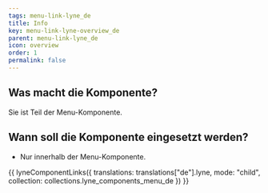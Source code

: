 ```yaml
---
tags: menu-link-lyne_de
title: Info
key: menu-link-lyne-overview_de
parent: menu-link-lyne_de
icon: overview
order: 1
permalink: false
---
```


## Was macht die Komponente?
Sie ist Teil der Menu-Komponente.

## Wann soll die Komponente eingesetzt werden?
* Nur innerhalb der Menu-Komponente.

{{ lyneComponentLinks({
  translations: translations["de"].lyne,
  mode: "child",
  collection: collections.lyne_components_menu_de
}) }}

